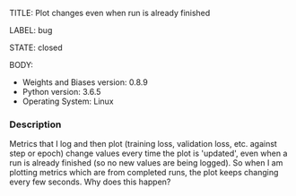 TITLE:
Plot changes even when run is already finished

LABEL:
bug

STATE:
closed

BODY:
* Weights and Biases version: 0.8.9
* Python version: 3.6.5
* Operating System: Linux

### Description

Metrics that I log and then plot (training loss, validation loss, etc. against step or epoch) change values every time the plot is 'updated', even when a run is already finished (so no new values are being logged). So when I am plotting metrics which are from completed runs, the plot keeps changing every few seconds. Why does this happen? 


